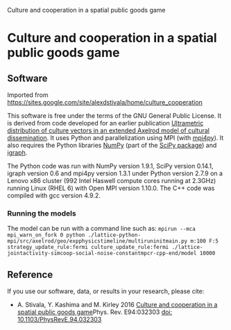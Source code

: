 Culture and cooperation in a spatial public goods game
# Culture and cooperation in a spatial public goods game

## Software

Imported from https://sites.google.com/site/alexdstivala/home/culture_cooperation

This software is free under the terms of the GNU General Public License.
It is derived from code developed for an earlier publication
[Ultrametric distribution of culture vectors in an extended Axelrod model of cultural dissemination](http://munk.cis.unimelb.edu.au/~stivalaa/ultrametric_axelrod/).
It uses Python
and parallelization using MPI (with [mpi4py](http://mpi4py.scipy.org/)). It also requires the Python libraries [NumPy](http://www.numpy.org/) (part of the [SciPy package](http://www.scipy.org/)) and 
[igraph](http://igraph.sourceforge.net/).

The Python code was run with NumPy version 1.9.1, SciPy version 0.14.1, igraph version 0.6 and mpi4py version 1.3.1 under Python version 2.7.9 on a Lenovo x86 cluster (992 Intel Haswell compute cores running at 2.3GHz) running Linux (RHEL 6) with Open MPI version 1.10.0.
The C++ code was compiled with gcc version 4.9.2. 

### Running the models

The model can be run with a command line such as: `mpirun --mca mpi_warn_on_fork 0 python ./lattice-python-mpi/src/axelrod/geo/expphysicstimeline/multiruninitmain.py m:100 F:5 strategy_update_rule:fermi culture_update_rule:fermi ./lattice-jointactivity-simcoop-social-noise-constantmpcr-cpp-end/model 10000`


## Reference

If you use our software, data, or results in your research, please cite:

- A. Stivala, Y. Kashima and M. Kirley 2016 [Culture and cooperation in a spatial public goods game](http://link.aps.org/doi/10.1103/PhysRevE.94.032303 )Phys. Rev. E94:032303 [doi: 10.1103/PhysRevE.94.032303](http://dx.doi.org/10.1103/PhysRevE.94.032303)

